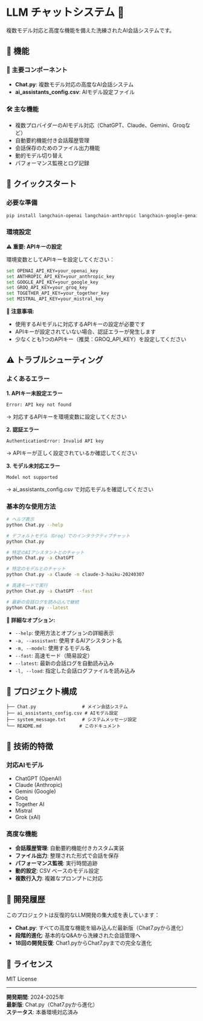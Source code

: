 # LLM チャットシステム 🤖

複数モデル対応と高度な機能を備えた洗練されたAI会話システムです。

## 🌟 機能

### 🔧 主要コンポーネント
- **Chat.py**: 複数モデル対応の高度なAI会話システム
- **ai_assistants_config.csv**: AIモデル設定ファイル

### 🛠️ 主な機能
- 複数プロバイダーのAIモデル対応（ChatGPT、Claude、Gemini、Groqなど）
- 自動要約機能付き会話履歴管理
- 会話保存のためのファイル出力機能
- 動的モデル切り替え
- パフォーマンス監視とログ記録

## 🚀 クイックスタート

### 必要な準備
```bash
pip install langchain-openai langchain-anthropic langchain-google-genai langchain-groq langchain-together langchain-mistralai
```

### 環境設定

**⚠️ 重要: APIキーの設定**

環境変数としてAPIキーを設定してください：
```bash
set OPENAI_API_KEY=your_openai_key
set ANTHROPIC_API_KEY=your_anthropic_key  
set GOOGLE_API_KEY=your_google_key
set GROQ_API_KEY=your_groq_key
set TOGETHER_API_KEY=your_together_key
set MISTRAL_API_KEY=your_mistral_key
```

**📝 注意事項:**
- 使用するAIモデルに対応するAPIキーの設定が必要です
- APIキーが設定されていない場合、認証エラーが発生します
- 少なくとも1つのAPIキー（推奨：GROQ_API_KEY）を設定してください

## ⚠️ トラブルシューティング

### よくあるエラー

**1. APIキー未設定エラー**
```
Error: API key not found
```
→ 対応するAPIキーを環境変数に設定してください

**2. 認証エラー**
```
AuthenticationError: Invalid API key
```
→ APIキーが正しく設定されているか確認してください

**3. モデル未対応エラー**
```
Model not supported
```
→ ai_assistants_config.csv で対応モデルを確認してください

### 基本的な使用方法
```bash
# ヘルプ表示
python Chat.py --help

# デフォルトモデル（Groq）でのインタラクティブチャット
python Chat.py

# 特定のAIアシスタントとのチャット
python Chat.py -a ChatGPT

# 特定のモデルとのチャット
python Chat.py -a Claude -m claude-3-haiku-20240307

# 高速モードで実行
python Chat.py -a ChatGPT --fast

# 最新の会話ログを読み込んで継続
python Chat.py --latest
```

**📖 詳細なオプション:**
- `--help`: 使用方法とオプションの詳細表示
- `-a, --assistant`: 使用するAIアシスタント名
- `-m, --model`: 使用するモデル名
- `--fast`: 高速モード（簡易設定）
- `--latest`: 最新の会話ログを自動読み込み
- `-l, --load`: 指定した会話ログファイルを読み込み

## 📁 プロジェクト構成

```
├── Chat.py                 # メイン会話システム
├── ai_assistants_config.csv # AIモデル設定
├── system_message.txt      # システムメッセージ設定
└── README.md              # このドキュメント
```

## 🔧 技術的特徴

### 対応AIモデル

- ChatGPT (OpenAI)
- Claude (Anthropic)
- Gemini (Google)
- Groq
- Together AI
- Mistral
- Grok (xAI)

### 高度な機能

- **会話履歴管理**: 自動要約機能付きカスタム実装
- **ファイル出力**: 整理された形式で会話を保存
- **パフォーマンス監視**: 実行時間追跡
- **動的設定**: CSV ベースのモデル設定
- **複数行入力**: 複雑なプロンプトに対応

## 🤝 開発履歴

このプロジェクトは反復的なLLM開発の集大成を表しています：

- **Chat.py**: すべての高度な機能を組み込んだ最新版（Chat7.pyから進化）
- **段階的進化**: 基本的なQ&Aから洗練された会話管理へ
- **18回の開発反復**: Chat1.pyからChat7.pyまでの完全な進化

## 📄 ライセンス

MIT License

---

**開発期間**: 2024-2025年  
**最新版**: Chat.py（Chat7.pyから進化）  
**ステータス**: 本番環境対応済み
